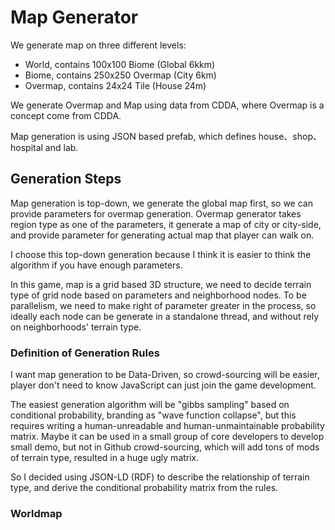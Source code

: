 # Map Generator

We generate map on three different levels:

- World, contains 100x100 Biome (Global 6kkm)
- Biome, contains 250x250 Overmap (City 6km)
- Overmap, contains 24x24 Tile (House 24m)

We generate Overmap and Map using data from CDDA, where Overmap is a concept come from CDDA.

Map generation is using JSON based prefab, which defines house、shop、hospital and lab.

## Generation Steps

Map generation is top-down, we generate the global map first, so we can provide parameters for overmap generation. Overmap generator takes region type as one of the parameters, it generate a map of city or city-side, and provide parameter for generating actual map that player can walk on.

I choose this top-down generation because I think it is easier to think the algorithm if you have enough parameters.

In this game, map is a grid based 3D structure, we need to decide terrain type of grid node based on parameters and neighborhood nodes. To be parallelism, we need to make right of parameter greater in the process, so ideally each node can be generate in a standalone thread, and without rely on neighborhoods' terrain type.

### Definition of Generation Rules

I want map generation to be Data-Driven, so crowd-sourcing will be easier, player don't need to know JavaScript can just join the game development.

The easiest generation algorithm will be "gibbs sampling" based on conditional probability, branding as "wave function collapse", but this requires writing a human-unreadable and human-unmaintainable probability matrix. Maybe it can be used in a small group of core developers to develop small demo, but not in Github crowd-sourcing, which will add tons of mods of terrain type, resulted in a huge ugly matrix.

So I decided using JSON-LD (RDF) to describe the relationship of terrain type, and derive the conditional probability matrix from the rules.



### Worldmap

